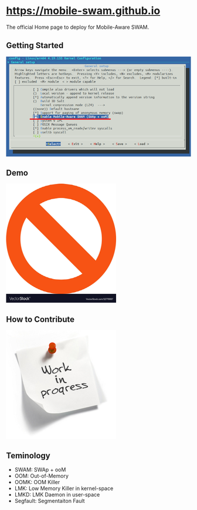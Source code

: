 # https://mobile-swam.github.io
The official Home page to deploy for Mobile-Aware SWAM.


## Getting Started

![SWAM, make menuconfig](/img/make-menuconfig-swam.png)

## Demo
![Coming soon](img/notavailable.png)

## How to Contribute
![Coming soon](img/wip.png)

## Teminology
* SWAM: SWAp + ooM
* OOM: Out-of-Memory
* OOMK: OOM Killer
* LMK: Low Memory Killer in kernel-space
* LMKD: LMK Daemon in user-space
* Segfault: Segmentaiton Fault
